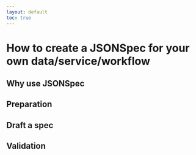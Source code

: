 ```yaml
---
layout: default
toc: true
---
```

# How to create a JSONSpec for your own data/service/workflow

## Why use JSONSpec

## Preparation

## Draft a spec

## Validation